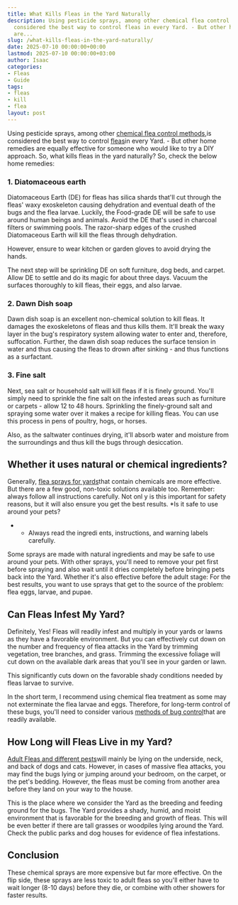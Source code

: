 ```yaml
---
title: What Kills Fleas in the Yard Naturally
description: Using pesticide sprays, among other chemical flea control methods , is
  considered the best way to control fleas in every Yard. - But other home remedies
  are...
slug: /what-kills-fleas-in-the-yard-naturally/
date: 2025-07-10 00:00:00+00:00
lastmod: 2025-07-10 00:00:00+03:00
author: Isaac
categories:
- Fleas
- Guide
tags:
- fleas
- kill
- flea
layout: post
---
```

Using pesticide sprays, among other [chemical flea control methods](https://extension.tennessee.edu/publications/Documents/PB1596.pdf),is considered the best way to control [fleas](https://pestpolicy.com/how-to-kill-flea-eggs/)in every Yard. - But other home remedies are equally effective for someone who would like to try a DIY approach. So, what kills fleas in the yard naturally? So, check the below home remedies:

###  1. Diatomaceous earth

Diatomaceous Earth (DE) for fleas has silica shards that'll cut through the fleas' waxy exoskeleton causing dehydration and eventual death of the bugs and the flea larvae. Luckily, the Food-grade DE will be safe to use around human beings and animals. Avoid the DE that's used in charcoal filters or swimming pools. The razor-sharp edges of the crushed Diatomaceous Earth will kill the fleas through dehydration.

However, ensure to wear kitchen or garden gloves to avoid drying the hands.

The next step will be sprinkling DE on soft furniture, dog beds, and carpet. Allow DE to settle and do its magic for about three days. Vacuum the surfaces thoroughly to kill fleas, their eggs, and also larvae.

###  2. Dawn Dish soap

Dawn dish soap is an excellent non-chemical solution to kill fleas. It damages the exoskeletons of fleas and thus kills them. It'll break the waxy layer in the bug's respiratory system allowing water to enter and, therefore, suffocation. Further, the dawn dish soap reduces the surface tension in water and thus causing the fleas to drown after sinking - and thus functions as a surfactant.

###  3. Fine salt

Next, sea salt or household salt will kill fleas if it is finely ground. You'll simply need to sprinkle the fine salt on the infested areas such as furniture or carpets - allow 12 to 48 hours. Sprinkling the finely-ground salt and spraying some water over it makes a recipe for killing fleas. You can use this process in pens of poultry, hogs, or horses.

Also, as the saltwater continues drying, it'll absorb water and moisture from the surroundings and thus kill the bugs through desiccation.

##  Whether it uses natural or chemical ingredients?

Generally, [flea sprays for yards](https://pestpolicy.com/best-flea-spray-for-yard/)that contain chemicals are more effective. But there are a few good, non-toxic solutions available too. Remember: always follow all instructions carefully. Not onl y is this important for safety reasons, but it will also ensure you get the best results. *Is it safe to use around your pets?

* - Always read the ingredi ents, instructions, and warning labels carefully.

Some sprays are made with natural ingredients and may be safe to use around your pets. With other sprays, you'll need to remove your pet first before spraying and also wait until it dries completely before bringing pets back into the Yard. Whether it's also effective before the adult stage: For the best results, you want to use sprays that get to the source of the problem: flea eggs, larvae, and pupae.

##  Can Fleas Infest My Yard?

Definitely, Yes! Fleas will readily infest and multiply in your yards or lawns as they have a favorable environment. But you can effectively cut down on the number and frequency of flea attacks in the Yard by trimming vegetation, tree branches, and grass. Trimming the excessive foliage will cut down on the available dark areas that you'll see in your garden or lawn.

This significantly cuts down on the favorable shady conditions needed by fleas larvae to survive.

In the short term, I recommend using chemical flea treatment as some may not exterminate the flea larvae and eggs. Therefore, for long-term control of these bugs, you'll need to consider various [methods of bug control](https://entomology.ca.uky.edu/ef602)that are readily available.

##  How Long will Fleas Live in my Yard?

[Adult Fleas and different pests](https://extension.entm.purdue.edu/publichealth/insects/flea.html)will mainly be lying on the underside, neck, and back of dogs and cats. However, in cases of massive flea attacks, you may find the bugs lying or jumping around your bedroom, on the carpet, or the pet's bedding. However, the fleas must be coming from another area before they land on your way to the house.

This is the place where we consider the Yard as the breeding and feeding ground for the bugs. The Yard provides a shady, humid, and moist environment that is favorable for the breeding and growth of fleas. This will be even better if there are tall grasses or woodpiles lying around the Yard. Check the public parks and dog houses for evidence of flea infestations.

##  Conclusion

These chemical sprays are more expensive but far more effective. On the flip side, these sprays are less toxic to adult fleas so you'll either have to wait longer (8-10 days) before they die, or combine with other showers for faster results.
